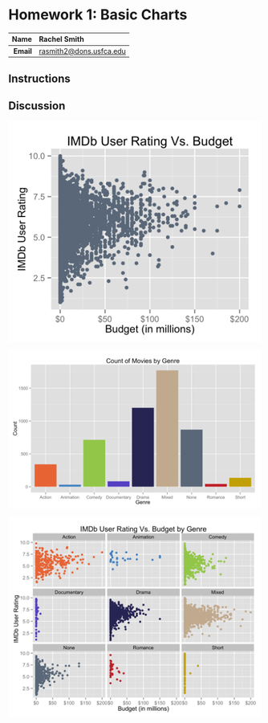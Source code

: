 Homework 1: Basic Charts
==============================

| **Name**  | Rachel Smith  |
|----------:|:-------------|
| **Email** | rasmith2@dons.usfca.edu |

## Instructions ##


## Discussion ##

![](hw1-scatter.png)


![](hw1-bar.png)


![](hw1-multiples.png)
